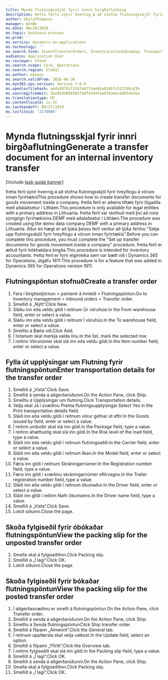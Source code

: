```yaml
---
title: Mynda flutningsskjal fyrir innri birgðaflutning
description: Þetta ferli sýnir hvernig á að stofna flutningsskjöl fyrir hreyfingu á vörum innan fyrirtækis
author: ShylaThompson
manager: AnnBe
ms.date: 08/29/2018
ms.topic: business-process
ms.prod: ''
ms.service: dynamics-ax-applications
ms.technology: ''
ms.search.form: InventTransferOrders, InventLocationIdLookup, TransportationDocument, HcmWorkerLookUp, SrsReportViewerForm, InventTransferParmShip
audience: Application User
ms.reviewer: kfend
ms.search.scope: Core, Operations
ms.search.region: Global
ms.author: epopov
ms.search.validFrom: 2016-06-30
ms.dyn365.ops.version: Version 7.0.0
ms.openlocfilehash: a4da59781f3357a6713eebba03d87c5127b8cd3b
ms.sourcegitcommit: 3ba95d50b8262fa0f43d4faad76adac4d05eb3ea
ms.translationtype: HT
ms.contentlocale: is-IS
ms.lasthandoff: 09/27/2019
ms.locfileid: "2174905"
---
```

# <a name="generate-a-transfer-document-for-an-internal-inventory-transfer"></a><span data-ttu-id="da237-103">Mynda flutningsskjal fyrir innri birgðaflutning</span><span class="sxs-lookup"><span data-stu-id="da237-103">Generate a transfer document for an internal inventory transfer</span></span>

[!include [task guide banner](../../includes/task-guide-banner.md)]

<span data-ttu-id="da237-104">Þetta ferli sýnir hvernig á að stofna flutningsskjöl fyrir hreyfingu á vörum innan fyrirtækis</span><span class="sxs-lookup"><span data-stu-id="da237-104">This procedure shows how to create transfer documents for goods movement inside a company.</span></span> <span data-ttu-id="da237-105">Þetta ferli er aðeins tiltæk fyrir lögaðila með aðalaðsetur í Litháen.</span><span class="sxs-lookup"><span data-stu-id="da237-105">This procedure is only available for legal entities with a primary address in Lithuania.</span></span> <span data-ttu-id="da237-106">Þetta ferli var stofnuð með því að nota sýnigögn fyrirtækisins DEMF með aðalaðsetur í Litháen.</span><span class="sxs-lookup"><span data-stu-id="da237-106">The procedure was created using the demo data company DEMF with a primary address in Lithuania.</span></span> <span data-ttu-id="da237-107">Áður en hægt er að ljúka þessu ferli verður að ljúka ferlinu “Setja upp flutningsskjöl fyrir hreyfingu á vörum innan fyrirtækis”.</span><span class="sxs-lookup"><span data-stu-id="da237-107">Before you can complete this procedure, you must complete the “Set up transfer documents for goods movement inside a company” procedure.</span></span> <span data-ttu-id="da237-108">Þetta ferli er ætluð fyrir bókhaldara birgða.</span><span class="sxs-lookup"><span data-stu-id="da237-108">This procedure is intended for inventory accountants.</span></span> <span data-ttu-id="da237-109">Þetta ferli er fyrir eiginleika sem var bætt við í Dynamics 365 for Operations, útgáfu 1611.</span><span class="sxs-lookup"><span data-stu-id="da237-109">This procedure is for a feature that was added in Dynamics 365 for Operations version 1611.</span></span>


## <a name="create-a-transfer-order"></a><span data-ttu-id="da237-110">Flutningspöntun stofnuð</span><span class="sxs-lookup"><span data-stu-id="da237-110">Create a transfer order</span></span>
1. <span data-ttu-id="da237-111">Fara í birgðastjórnun > pantanir á Innleið > Flutningspöntun.</span><span class="sxs-lookup"><span data-stu-id="da237-111">Go to Inventory management > Inbound orders > Transfer order.</span></span>
2. <span data-ttu-id="da237-112">Smellið á „Nýtt“.</span><span class="sxs-lookup"><span data-stu-id="da237-112">Click New.</span></span>
3. <span data-ttu-id="da237-113">Sláðu inn eða veldu gildi í reitnum Úr vöruhúsi.</span><span class="sxs-lookup"><span data-stu-id="da237-113">In the From warehouse field, enter or select a value.</span></span>
4. <span data-ttu-id="da237-114">Sláðu inn eða veldu gildi í reitnum Í vöruhús.</span><span class="sxs-lookup"><span data-stu-id="da237-114">In the To warehouse field, enter or select a value.</span></span>
5. <span data-ttu-id="da237-115">Smelltu á Bæta við.</span><span class="sxs-lookup"><span data-stu-id="da237-115">Click Add.</span></span>
6. <span data-ttu-id="da237-116">Í listanum skal merkja valda línu.</span><span class="sxs-lookup"><span data-stu-id="da237-116">In the list, mark the selected row.</span></span>
7. <span data-ttu-id="da237-117">Í reitinn Vörunúmer skal slá inn eða veldu gildi.</span><span class="sxs-lookup"><span data-stu-id="da237-117">In the Item number field, enter or select a value.</span></span>

## <a name="enter-transportation-details-for-the-transfer-order"></a><span data-ttu-id="da237-118">Fylla út upplýsingar um Flutning fyrir flutningspöntun</span><span class="sxs-lookup"><span data-stu-id="da237-118">Enter transportation details for the transfer order</span></span>
1. <span data-ttu-id="da237-119">Smellið á „Vista“.</span><span class="sxs-lookup"><span data-stu-id="da237-119">Click Save.</span></span>
2. <span data-ttu-id="da237-120">Smellið á senda á aðgerðarúðunni.</span><span class="sxs-lookup"><span data-stu-id="da237-120">On the Action Pane, click Ship.</span></span>
3. <span data-ttu-id="da237-121">Smelltu á Upplýsingar um flutning.</span><span class="sxs-lookup"><span data-stu-id="da237-121">Click Transportation details.</span></span>
4. <span data-ttu-id="da237-122">Velja skal Já í svæðinu Prenta flutningsupplýsingar.</span><span class="sxs-lookup"><span data-stu-id="da237-122">Select Yes in the Print transportation details field.</span></span>
5. <span data-ttu-id="da237-123">Sláið inn eða veldu gildi í reitnum vörur gefnar út eftir.</span><span class="sxs-lookup"><span data-stu-id="da237-123">In the Goods issued by field, enter or select a value.</span></span>
6. <span data-ttu-id="da237-124">Í reitinn umbúðir skal slá inn gildi.</span><span class="sxs-lookup"><span data-stu-id="da237-124">In the Package field, type a value.</span></span>
7. <span data-ttu-id="da237-125">Í reitinn áhættustig skal slá inn gildi.</span><span class="sxs-lookup"><span data-stu-id="da237-125">In the Risk level of the load field, type a value.</span></span>
8. <span data-ttu-id="da237-126">Sláið inn eða veldu gildi í reitnum flutningsaðili.</span><span class="sxs-lookup"><span data-stu-id="da237-126">In the Carrier field, enter or select a value.</span></span>
9. <span data-ttu-id="da237-127">Sláið inn eða veldu gildi í reitnum líkan.</span><span class="sxs-lookup"><span data-stu-id="da237-127">In the Model field, enter or select a value.</span></span>
10. <span data-ttu-id="da237-128">Færa inn gildi í reitnum Skráningarnúmer.</span><span class="sxs-lookup"><span data-stu-id="da237-128">In the Registration number field, type a value.</span></span>
11. <span data-ttu-id="da237-129">Færa inn gildi í svæðinu skráningarnúmer eftirvagns.</span><span class="sxs-lookup"><span data-stu-id="da237-129">In the Trailer registration number field, type a value.</span></span>
12. <span data-ttu-id="da237-130">Sláið inn eða veldu gildi í reitnum ökumaður.</span><span class="sxs-lookup"><span data-stu-id="da237-130">In the Driver field, enter or select a value.</span></span>
13. <span data-ttu-id="da237-131">Sláið inn gildi í reitinn Nafn ökumanns.</span><span class="sxs-lookup"><span data-stu-id="da237-131">In the Driver name field, type a value.</span></span>
14. <span data-ttu-id="da237-132">Smellið á „Vista“.</span><span class="sxs-lookup"><span data-stu-id="da237-132">Click Save.</span></span>
15. <span data-ttu-id="da237-133">Lokið síðunni.</span><span class="sxs-lookup"><span data-stu-id="da237-133">Close the page.</span></span>

## <a name="view-the-packing-slip-for-the-unposted-transfer-order"></a><span data-ttu-id="da237-134">Skoða fylgiseðil fyrir óbókaðar flutningspöntun</span><span class="sxs-lookup"><span data-stu-id="da237-134">View the packing slip for the unposted transfer order</span></span>
1. <span data-ttu-id="da237-135">Smella skal á fylgiseðilinn.</span><span class="sxs-lookup"><span data-stu-id="da237-135">Click Packing slip.</span></span>
2. <span data-ttu-id="da237-136">Smellið á „Í lagi“.</span><span class="sxs-lookup"><span data-stu-id="da237-136">Click OK.</span></span>
3. <span data-ttu-id="da237-137">Lokið síðunni.</span><span class="sxs-lookup"><span data-stu-id="da237-137">Close the page.</span></span>

## <a name="view-the-packing-slip-for-the-posted-transfer-order"></a><span data-ttu-id="da237-138">Skoða fylgiseðil fyrir bókaðar flutningspöntun</span><span class="sxs-lookup"><span data-stu-id="da237-138">View the packing slip for the posted transfer order</span></span>
1. <span data-ttu-id="da237-139">Í aðgerðasvæðinu er smellt á flutningspöntun.</span><span class="sxs-lookup"><span data-stu-id="da237-139">On the Action Pane, click Transfer order.</span></span>
2. <span data-ttu-id="da237-140">Smellið á senda á aðgerðarúðunni.</span><span class="sxs-lookup"><span data-stu-id="da237-140">On the Action Pane, click Ship.</span></span>
3. <span data-ttu-id="da237-141">Smelltu á Senda flutningspöntun</span><span class="sxs-lookup"><span data-stu-id="da237-141">Click Ship transfer order.</span></span>
4. <span data-ttu-id="da237-142">Smellið á flipann „Almennt“.</span><span class="sxs-lookup"><span data-stu-id="da237-142">Click the General tab.</span></span>
5. <span data-ttu-id="da237-143">Í reitnum uppfærsla skal velja valkost.</span><span class="sxs-lookup"><span data-stu-id="da237-143">In the Update field, select an option.</span></span>
6. <span data-ttu-id="da237-144">Smellið á flipann „Yfirlit“.</span><span class="sxs-lookup"><span data-stu-id="da237-144">Click the Overview tab.</span></span>
7. <span data-ttu-id="da237-145">Í reitinn fylgiseðill skal slá inn gildi.</span><span class="sxs-lookup"><span data-stu-id="da237-145">In the Packing slip field, type a value.</span></span>
8. <span data-ttu-id="da237-146">Smellið á „Í lagi“.</span><span class="sxs-lookup"><span data-stu-id="da237-146">Click OK.</span></span>
9. <span data-ttu-id="da237-147">Smellið á senda á aðgerðarúðunni.</span><span class="sxs-lookup"><span data-stu-id="da237-147">On the Action Pane, click Ship.</span></span>
10. <span data-ttu-id="da237-148">Smella skal á fylgiseðilinn.</span><span class="sxs-lookup"><span data-stu-id="da237-148">Click Packing slip.</span></span>
11. <span data-ttu-id="da237-149">Smellið á „Í lagi“.</span><span class="sxs-lookup"><span data-stu-id="da237-149">Click OK.</span></span>

